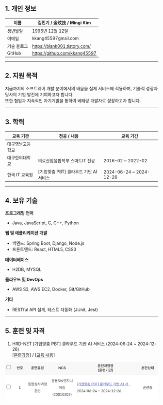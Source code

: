 ## 1. 개인 정보
이름 | 김민기 / 金旼技 / Mingi Kim
-------------|---------------------------
생년월일 | 1996년 12월 12일
이메일 | kkang45597gmail.com
기술 블로그 | https://blank001.tistory.com/
GitHub | https://github.com/kkang45597
* * *

## 2. 지원 목적
지금까지의 소프트웨어 개발 분야에서의 배움을 실제 서비스에 적용하며, 기술적 성장과 당사의 기업 발전에 기여하고자 합니다. <br>또한 협업과 지속적인 자기계발을 통하여 베테랑 개발자로 성장하고자 합니다.
* * *

## 3. 학력
교육 기관 | 전공 / 내용 | 교육 기간
-------------|---------------------------|------------------
대구영남고등학교 |
대구한의대학교 | 의료산업융합학부 스마트IT 전공 | 2016-02 ~ 2022-02
한국 IT 교육원 | [기업맞춤 PBT] 클라우드 기반 AI 서비스 | 2024-06-24 ~ 2024-12-26
* * *

## 4. 보유 기술
<b>프로그래밍 언어</b><br>
- Java, JavaScript, C, C++, Python

<b>웹 및 애플리케이션 개발</b><br>
- 백엔드: Spring Boot, Django, Node.js
- 프론트엔드: React, HTML5, CSS3

<b>데이터베이스</b><br>
- H2DB, MYSQL
  
<b>클라우드 및 DevOps</b><br>
- AWS S3, AWS EC2, Docker, Git/GitHub

<b>기타</b><br>
- RESTful API 설계, 테스트 자동화 (JUnit, Jest)
* * *

## 5. 훈련 및 자격
1. HRD-NET [기업맞춤 PBT] 클라우드 기반 AI 서비스 (2024-06-24 ~ 2024-12-26) <br>
[[훈련과정]](https://hrd.work24.go.kr/hrdp/co/pcobo/PCOBO0100P.do?tracseId=AIG20230000412830&tracseTme=5&crseTracseSe=C0061&trainstCstmrId=500020048147) /
[[교육 내용]](https://github.com/kkang45597/PBT_Cloud_AI_Service)
<img src="./HRD_NET.png" width=600px />


